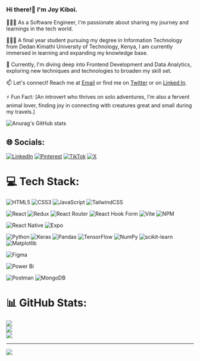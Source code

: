 ### Hi there!👋 I'm Joy Kiboi.

👩🏻‍💻 As a Software Engineer, I'm passionate about sharing my journey and learnings in the tech world.


👩🏻‍🎓 A final year student pursuing my degree in Information Technology from Dedan Kimathi University of Technology, Kenya, I am currently immersed in learning and expanding my knowledge base.

💭 Currently, I'm diving deep into Frontend Development and Data Analytics, exploring new techniques and technologies to broaden my skill set.

📫 Let's connect! Reach me at [Email](zaki.dev22@gmail.com) or find me on [Twitter](https://twitter.com/Joy_Kiboi) or on [Linked In](https://www.linkedin.com/in/joy-kiboi-917661278/).

⚡ Fun Fact: [An introvert who thrives on solo adventures, I'm also a fervent animal lover, finding joy in connecting with creatures great and small during my travels.]

![Anurag's GitHub stats](https://github-readme-stats.vercel.app/api?username=Muthonikiboi&show_icons=true&theme=midnight-purple)


## 🌐 Socials:
[![LinkedIn](https://img.shields.io/badge/LinkedIn-%230077B5.svg?logo=linkedin&logoColor=white)](https://linkedin.com/in/JoyKiboi) [![Pinterest](https://img.shields.io/badge/Pinterest-%23E60023.svg?logo=Pinterest&logoColor=white)](https://pinterest.com/ZakiDev) [![TikTok](https://img.shields.io/badge/TikTok-%23000000.svg?logo=TikTok&logoColor=white)](https://tiktok.com/@zakikiboi) [![X](https://img.shields.io/badge/X-black.svg?logo=X&logoColor=white)](https://x.com/JoyKiboi) 

# 💻 Tech Stack:
![HTML5](https://img.shields.io/badge/html5-%23E34F26.svg?style=for-the-badge&logo=html5&logoColor=white) 
![CSS3](https://img.shields.io/badge/css3-%231572B6.svg?style=for-the-badge&logo=css3&logoColor=white) 
![JavaScript](https://img.shields.io/badge/javascript-%23323330.svg?style=for-the-badge&logo=javascript&logoColor=%23F7DF1E) 
![TailwindCSS](https://img.shields.io/badge/tailwindcss-%2338B2AC.svg?style=for-the-badge&logo=tailwind-css&logoColor=white) 
<!-- ![AWS](https://img.shields.io/badge/AWS-%23FF9900.svg?style=for-the-badge&logo=amazon-aws&logoColor=white) -->
![React](https://img.shields.io/badge/react-%2320232a.svg?style=for-the-badge&logo=react&logoColor=%2361DAFB) 
![Redux](https://img.shields.io/badge/redux-%23593d88.svg?style=for-the-badge&logo=redux&logoColor=white) 
![React Router](https://img.shields.io/badge/React_Router-CA4245?style=for-the-badge&logo=react-router&logoColor=white) 
![React Hook Form](https://img.shields.io/badge/React%20Hook%20Form-%23EC5990.svg?style=for-the-badge&logo=reacthookform&logoColor=white) 
![Vite](https://img.shields.io/badge/vite-%23646CFF.svg?style=for-the-badge&logo=vite&logoColor=white) 
![NPM](https://img.shields.io/badge/NPM-%23CB3837.svg?style=for-the-badge&logo=npm&logoColor=white) 
<!-- ![NodeJS](https://img.shields.io/badge/node.js-6DA55F?style=for-the-badge&logo=node.js&logoColor=white) -->
<!-- ![Nodemon](https://img.shields.io/badge/NODEMON-%23323330.svg?style=for-the-badge&logo=nodemon&logoColor=%BBDEAD) -->
![React Native](https://img.shields.io/badge/react_native-%2320232a.svg?style=for-the-badge&logo=react&logoColor=%2361DAFB) 
![Expo](https://img.shields.io/badge/expo-1C1E24?style=for-the-badge&logo=expo&logoColor=#D04A37) 
<!-- ![Express.js](https://img.shields.io/badge/express.js-%23404d59.svg?style=for-the-badge&logo=express&logoColor=%2361DAFB) -->
<!-- ![Vercel](https://img.shields.io/badge/vercel-%23000000.svg?style=for-the-badge&logo=vercel&logoColor=white) -->

![Python](https://img.shields.io/badge/python-3670A0?style=for-the-badge&logo=python&logoColor=ffdd54) 
![Keras](https://img.shields.io/badge/Keras-%23D00000.svg?style=for-the-badge&logo=Keras&logoColor=white) 
![Pandas](https://img.shields.io/badge/pandas-%23150458.svg?style=for-the-badge&logo=pandas&logoColor=white) 
![TensorFlow](https://img.shields.io/badge/TensorFlow-%23FF6F00.svg?style=for-the-badge&logo=TensorFlow&logoColor=white) 
![NumPy](https://img.shields.io/badge/numpy-%23013243.svg?style=for-the-badge&logo=numpy&logoColor=white) 
![scikit-learn](https://img.shields.io/badge/scikit--learn-%23F7931E.svg?style=for-the-badge&logo=scikit-learn&logoColor=white) 
![Matplotlib](https://img.shields.io/badge/Matplotlib-%23ffffff.svg?style=for-the-badge&logo=Matplotlib&logoColor=black) 
<!-- ![Docker](https://img.shields.io/badge/docker-%230db7ed.svg?style=for-the-badge&logo=docker&logoColor=white) -->
![Figma](https://img.shields.io/badge/figma-%23F24E1E.svg?style=for-the-badge&logo=figma&logoColor=white) 
<!-- ![Swagger](https://img.shields.io/badge/-Swagger-%23Clojure?style=for-the-badge&logo=swagger&logoColor=white) -->
![Power Bi](https://img.shields.io/badge/power_bi-F2C811?style=for-the-badge&logo=powerbi&logoColor=black) 
<!--![Jest](https://img.shields.io/badge/-jest-%23C21325?style=for-the-badge&logo=jest&logoColor=white)--> 
![Postman](https://img.shields.io/badge/Postman-FF6C37?style=for-the-badge&logo=postman&logoColor=white) 
![MongoDB](https://img.shields.io/badge/MongoDB-%234ea94b.svg?style=for-the-badge&logo=mongodb&logoColor=white)
# 📊 GitHub Stats:
![](https://github-readme-stats.vercel.app/api?username=Muthonikiboi&theme=dark&hide_border=false&include_all_commits=false&count_private=false)<br/>
![](https://github-readme-streak-stats.herokuapp.com/?user=Muthonikiboi&theme=dark&hide_border=false)<br/>
![](https://github-readme-stats.vercel.app/api/top-langs/?username=Muthonikiboi&theme=dark&hide_border=false&include_all_commits=false&count_private=false&layout=compact)

---
[![](https://visitcount.itsvg.in/api?id=Muthonikiboi&icon=0&color=0)](https://visitcount.itsvg.in)

<!-- Proudly created with GPRM ( https://gprm.itsvg.in ) -->
